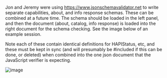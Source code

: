 Jon and Jeremy were using https://www.jsonschemavalidator.net to write separate capabilities, about, and 
info response schemas. These can be combined at a future time.  The schema should be loaded in the left
panel, and then the document (about, catalog, info response) is loaded into the right document for the 
schema checking.  See the image below of an example session.

Note each of these contain identical definitions for HAPIStatus, etc, and these must be kept in sync (and 
will presumably be #included if this can be done, or deleted) when combined into the one json document 
that the JavaScript verifier is expecting.

![image](https://github.com/hapi-server/data-specification-schema/assets/3385225/fddbd221-2080-4433-bf98-1c178af4bc6b)

